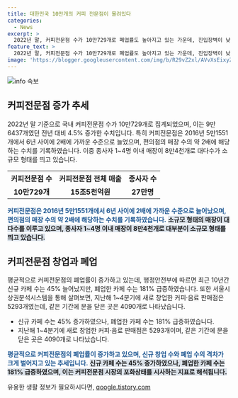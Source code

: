 ```yaml
---
title: 대한민국 10만개의 커피 전문점이 몰려있다
categories:
  - News
excerpt: >
  2022년 말, 커피전문점 수가 10만729개로 폐업률도 높아지고 있는 가운데, 진입장벽이 낮아 커피 전문점이 늘어나는 추세다. 소규모 창업이 가능하고 특별한 기술이 필요하지 않아 상대적으로 경쟁이 치열하다. 또한 커피 수요는 계속해서 늘어나고 있으며, 커피 전문점 폐업률도 증가하고 있다고 한다.
feature_text: >
  2022년 말, 커피전문점 수가 10만729개로 폐업률도 높아지고 있는 가운데, 진입장벽이 낮아 커피 전문점이 늘어나는 추세다. 소규모 창업이 가능하고 특별한 기술이 필요하지 않아 상대적으로 경쟁이 치열하다. 또한 커피 수요는 계속해서 늘어나고 있으며, 커피 전문점 폐업률도 증가하고 있다고 한다.
image: 'https://blogger.googleusercontent.com/img/b/R29vZ2xl/AVvXsEixyZcFfHzMRdzZMjFBmAUKJYCLCGyLL1o632UiGVXcaFdKo_bkvkuCioo0uUKlGfBVcT3P84aROyZIXSBEx3Aw5nCQ3pTgDom1WDC4m8eifvWiAmWEEVb4x6G_l8C0QH225ldMjyaFvpxGEBGNO37VmDTDMHGhJPq73UglMfDca1-0aw/s1600/blogspot.png'
---
```


<p><img src="https://blogger.googleusercontent.com/img/b/R29vZ2xl/AVvXsEixyZcFfHzMRdzZMjFBmAUKJYCLCGyLL1o632UiGVXcaFdKo_bkvkuCioo0uUKlGfBVcT3P84aROyZIXSBEx3Aw5nCQ3pTgDom1WDC4m8eifvWiAmWEEVb4x6G_l8C0QH225ldMjyaFvpxGEBGNO37VmDTDMHGhJPq73UglMfDca1-0aw/s1600/blogspot.png" alt="info 속보" /></p>

<h2 data-ke-size="size26">커피전문점 증가 추세</h2>

<p data-ke-size="size16">2022년 말 기준으로 국내 커피전문점 수가 10만729개로 집계되었으며, 이는 9만6437개였던 전년 대비 4.5% 증가한 수치입니다. 특히 커피전문점은 2016년 5만1551개에서 6년 사이에 2배에 가까운 수준으로 늘었으며, 편의점의 매장 수의 약 2배에 해당하는 수치를 기록하였습니다. 이중 종사자 1~4명 이내 매장이 8만4천개로 대다수가 소규모 형태를 띄고 있습니다.</p>

<table>
    <tr>
        <th>커피전문점 수</th>
        <th>커피전문점 전체 매출</th>
        <th>종사자 수</th>
    </tr>
    <tr>
        <td style="text-align: center; height: 17px;"><b>10만729개</b></td>
        <td style="text-align: center; height: 17px;"><b>15조5천억원</b></td>
        <td style="text-align: center; height: 17px;"><b>27만명</b></td>
    </tr>
</table>

<p><b><span style="color: #1a5490;">커피전문점은 2016년 5만1551개에서 6년 사이에 2배에 가까운 수준으로 늘어났으며, 편의점의 매장 수의 약 2배에 해당하는 수치를 기록하였습니다.</span></b>
<b><span style="background-color: #21538527;">소규모 형태의 매장이 대다수를 이루고 있으며, 종사자 1~4명 이내 매장이 8만4천개로 대부분이 소규모 형태를 띄고 있습니다.</span></b></p>

<h2 data-ke-size="size26">커피전문점 창업과 폐업</h2>

<p data-ke-size="size16">평균적으로 커피전문점의 폐업률이 증가하고 있는데, 행정안전부에 따르면 최근 10년간 신규 카페 수는 45% 늘어났지만, 폐업한 카페 수는 181% 급증하였습니다. 또한 서울시 상권분석시스템을 통해 살펴보면, 지난해 1~4분기에 새로 창업한 커피·음료 판매점은 5293개였는데, 같은 기간에 문을 닫은 곳은 4090개로 나타났습니다.</p>

<ul>
    <li>신규 카페 수는 45% 증가하였으나, 폐업한 카페 수는 181% 급증하였습니다.</li>
    <li>지난해 1~4분기에 새로 창업한 커피·음료 판매점은 5293개이며, 같은 기간에 문을 닫은 곳은 4090개로 나타났습니다.</li>
</ul>

<p><b><span style="color: #1a5490;">평균적으로 커피전문점의 폐업률이 증가하고 있으며, 신규 창업 수와 폐업 수의 격차가 크게 벌어지고 있는 추세입니다.</span></b>
<b><span style="background-color: #21538527;">신규 카페 수는 45% 증가하였으나, 폐업한 카페 수는 181% 급증하였으며, 이는 커피전문점 시장의 포화상태를 시사하는 지표로 해석됩니다.</span></b></p>
유용한 생활 정보가 필요하시다면, <a href="https://qoogle.tistory.com" rel="dofollow">qoogle.tistory.com</a>


